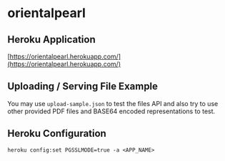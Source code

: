 # orientalpearl

## Heroku Application
[https://orientalpearl.herokuapp.com/](https://orientalpearl.herokuapp.com/)

## Uploading / Serving File Example
You may use `upload-sample.json` to test the files API and also try to use other provided PDF files and BASE64 encoded representations to test. 
## Heroku Configuration
```
heroku config:set PGSSLMODE=true -a <APP_NAME>
```
